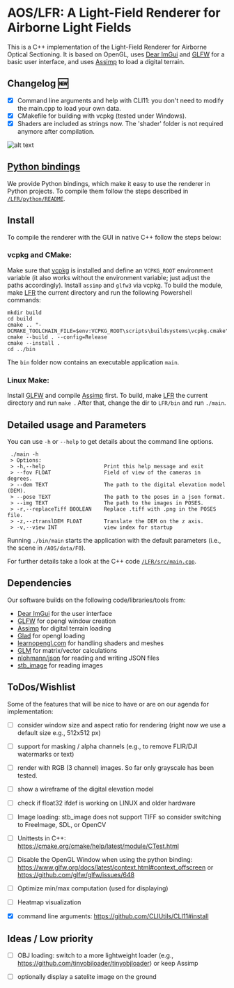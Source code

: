 
# AOS/LFR: A Light-Field Renderer for Airborne Light Fields

This is a C++ implementation of the Light-Field Renderer for Airborne Optical Sectioning. 
It is based on OpenGL, uses [Dear ImGui](https://github.com/ocornut/imgui) and [GLFW](https://www.glfw.org/) for a basic user interface, and uses [Assimp](https://www.assimp.org/) to load a digital terrain.

## Changelog 🆕

- [x] Command line arguments and help with CLI11: you don't need to modify the main.cpp to load your own data.
- [x] CMakefile for building with vcpkg (tested under Windows).
- [x] Shaders are included as strings now. The 'shader' folder is not required anymore after compilation.

![alt text](../img/LFR.gif)

## [Python bindings](/LFR/python/)
We provide Python bindings, which make it easy to use the renderer in Python projects. To compile them follow the steps described in [`/LFR/python/README`](./python/README.md).

## Install
To compile the renderer with the GUI in native C++ follow the steps below:
### vcpkg and CMake:

Make sure that [vcpkg](https://github.com/microsoft/vcpkg) is installed and define an `VCPKG_ROOT` environment variable (it also works without the environment variable; just adjust the paths accordingly). 
Install `assimp` and `glfw3` via vcpkg.
To build the module, make [LFR](/LFR) the current directory and run the following Powershell commands:
```pwsh
mkdir build 
cd build
cmake .. "-DCMAKE_TOOLCHAIN_FILE=$env:VCPKG_ROOT\scripts\buildsystems\vcpkg.cmake"
cmake --build . --config=Release
cmake --install .
cd ../bin
```
The `bin` folder now contains an executable application `main`.

### Linux Make: 
Install [GLFW](https://www.glfw.org/) and compile [Assimp](https://www.assimp.org/) first. 
To build, make [LFR](/LFR) the current directory and run `make `.
After that, change the dir to `LFR/bin` and run `./main`. 

## Detailed usage and Parameters

You can use `-h` or `--help` to get details about the command line options.
```
 ./main -h
 > Options:
 > -h,--help                   Print this help message and exit
 > --fov FLOAT                 Field of view of the cameras in degrees.
 > --dem TEXT                  The path to the digital elevation model (DEM).
 > --pose TEXT                 The path to the poses in a json format.
 > --img TEXT                  The path to the images in POSES.
 > -r,--replaceTiff BOOLEAN    Replace .tiff with .png in the POSES file.
 > -z,--ztranslDEM FLOAT       Translate the DEM on the z axis.
 > -v,--view INT               view index for startup
``` 

Running `./bin/main` starts the application with the default parameters (i.e., the scene in `/AOS/data/F0`).


For further details take a look at  the C++ code [`/LFR/src/main.cpp`](/LFR/src/main.cpp).

## Dependencies
Our software builds on the following code/libraries/tools from:
- [Dear ImGui](https://github.com/ocornut/imgui) for the user interface
- [GLFW](https://www.glfw.org/) for opengl window creation
- [Assimp](https://www.assimp.org/) for digital terrain loading
- [Glad](https://glad.dav1d.de/) for opengl loading
- [learnopengl.com](https://learnopengl.com/) for handling shaders and meshes
- [GLM](https://github.com/g-truc/glm) for matrix/vector calculations
- [nlohmann/json](https://github.com/nlohmann/json) for reading and writing JSON files
- [stb_image](https://github.com/nothings/stb) for reading images


## ToDos/Wishlist

Some of the features that will be nice to have or are on our agenda for implementation:

- [ ] consider window size and aspect ratio for rendering (right now we use a default size e.g., 512x512 px)
- [ ] support for masking / alpha channels (e.g., to remove FLIR/DJI watermarks or text)
- [ ] render with RGB (3 channel) images. So far only grayscale has been tested.
- [ ] show a wireframe of the digital elevation model
- [ ] check if float32 ifdef is working on LINUX and older hardware
- [ ] Image loading: stb_image does not support TIFF so consider switching to FreeImage, SDL, or OpenCV
- [ ] Unittests in C++: https://cmake.org/cmake/help/latest/module/CTest.html  
- [ ] Disable the OpenGL Window when using the python binding: https://www.glfw.org/docs/latest/context.html#context_offscreen or https://github.com/glfw/glfw/issues/648
- [ ] Optimize min/max computation (used for displaying)
- [ ] Heatmap visualization
- [x] command line arguments: https://github.com/CLIUtils/CLI11#install 


## Ideas / Low priority

- [ ] OBJ loading: switch to a more lightweight loader (e.g., https://github.com/tinyobjloader/tinyobjloader) or keep Assimp
- [ ] optionally display a satelite image on the ground



